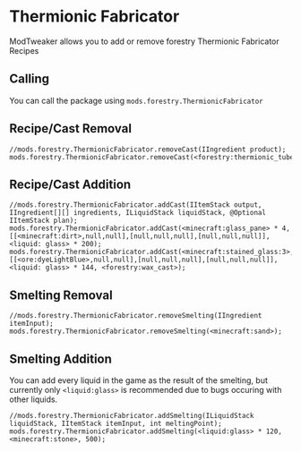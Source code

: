 # Thermionic Fabricator

ModTweaker allows you to add or remove forestry Thermionic Fabricator Recipes

## Calling

You can call the package using `mods.forestry.ThermionicFabricator`

## Recipe/Cast Removal

```zenscript
//mods.forestry.ThermionicFabricator.removeCast(IIngredient product);
mods.forestry.ThermionicFabricator.removeCast(<forestry:thermionic_tubes:5>);
```

## Recipe/Cast Addition

```zenscript
//mods.forestry.ThermionicFabricator.addCast(IItemStack output, IIngredient[][] ingredients, ILiquidStack liquidStack, @Optional IItemStack plan);
mods.forestry.ThermionicFabricator.addCast(<minecraft:glass_pane> * 4, [[<minecraft:dirt>,null,null],[null,null,null],[null,null,null]], <liquid: glass> * 200);
mods.forestry.ThermionicFabricator.addCast(<minecraft:stained_glass:3>, [[<ore:dyeLightBlue>,null,null],[null,null,null],[null,null,null]], <liquid: glass> * 144, <forestry:wax_cast>);
```

## Smelting Removal

```zenscript
//mods.forestry.ThermionicFabricator.removeSmelting(IIngredient itemInput);
mods.forestry.ThermionicFabricator.removeSmelting(<minecraft:sand>);

```

## Smelting Addition

You can add every liquid in the game as the result of the smelting, but currently only `<liquid:glass>` is recommended due to bugs occuring with other liquids.

```zenscript
//mods.forestry.ThermionicFabricator.addSmelting(ILiquidStack liquidStack, IItemStack itemInput, int meltingPoint);
mods.forestry.ThermionicFabricator.addSmelting(<liquid:glass> * 120, <minecraft:stone>, 500);
```